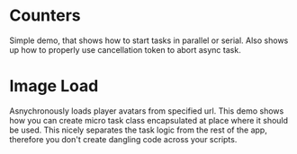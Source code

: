 # Counters

Simple demo, that shows how to start tasks in parallel or serial. Also shows up how to properly use cancellation token to abort async task.

# Image Load

Asnychronously loads player avatars from specified url. This demo shows how you can create micro task class encapsulated at place where it should be used. 
This nicely separates the task logic from the rest of the app, therefore you don't create dangling code across your scripts.